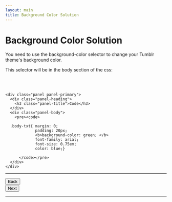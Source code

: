 ```yaml
---
layout: main
title: Background Color Solution
---
```


# Background Color Solution

You need to use the background-color selector to change your Tumblr theme's background color. 

This selector will be in the body section of the css:

<br></br>

<div class="row">
  <div class="col-md-6">

    <div class="panel panel-primary">
      <div class="panel-heading">
        <h3 class="panel-title">Code</h3>
      </div>
      <div class="panel-body">
        <pre><code>

      .body-txt{ margin: 0; 
                 padding: 20px;
                 <b>background-color: green; </b>
                 font-family: arial;
                 font-size: 0.75em;
                 color: blue;}
    
          </code></pre>
      </div>
    </div>
  
  </div>
</div>

---

<div class="row">
  <div class="col-md-1">
    <a href="../images"><button type="button" class="btn btn-primary btn-lg">Back</button></a>
  </div>
  <div class="col-md-1">
    <a href="../text"><button type="button" class="btn btn-primary btn-lg">Next</button></a>
  </div>
</div>

---